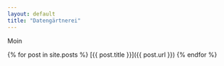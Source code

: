 ```yaml
---
layout: default
title: "Datengärtnerei"
---
```

Moin

{% for post in site.posts %}
      [{{ post.title }}]({{ post.url }})
{% endfor %}
